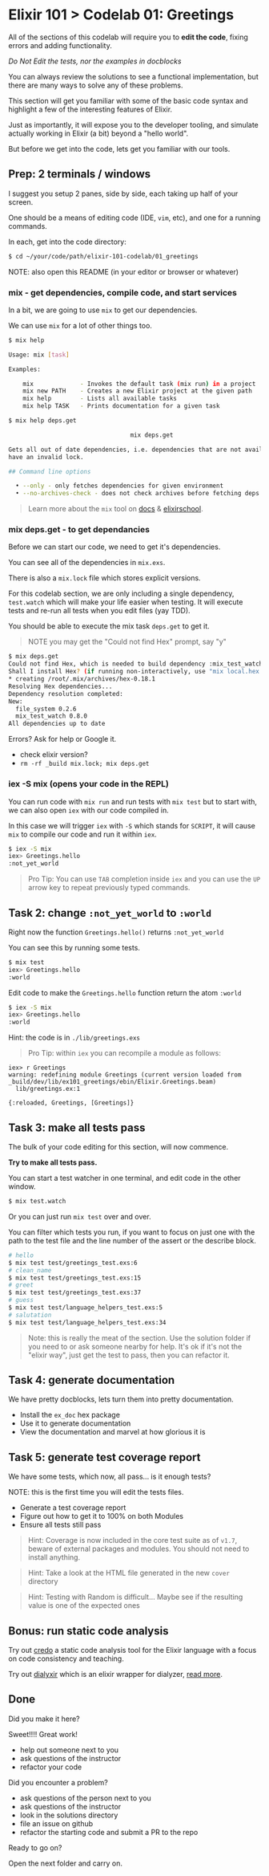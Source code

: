# Elixir 101 > Codelab 01: Greetings

All of the sections of this codelab will require you to **edit the code**,
fixing errors and adding functionality.

*Do Not Edit the tests, nor the examples in docblocks*

You can always review the solutions to see a functional implementation,
but there are many ways to solve any of these problems.

This section will get you familiar with some of the
basic code syntax and highlight
a few of the interesting features of Elixir.

Just as importantly, it will expose you to the developer tooling,
and simulate actually working in Elixir (a bit) beyond a "hello world".

But before we get into the code, lets get you familiar with our tools.

## Prep: 2 terminals / windows

I suggest you setup 2 panes, side by side,
each taking up half of your screen.

One should be a means of editing code (IDE, `vim`, etc),
and one for a running commands.

In each, get into the code directory:

```sh
$ cd ~/your/code/path/elixir-101-codelab/01_greetings
```

NOTE: also open this README (in your editor or browser or whatever)

### mix - get dependencies, compile code, and start services

In a bit, we are going to use `mix` to get our dependencies.

We can use `mix` for a lot of other things too.

```sh
$ mix help

Usage: mix [task]

Examples:

    mix             - Invokes the default task (mix run) in a project
    mix new PATH    - Creates a new Elixir project at the given path
    mix help        - Lists all available tasks
    mix help TASK   - Prints documentation for a given task

$ mix help deps.get

                                  mix deps.get

Gets all out of date dependencies, i.e. dependencies that are not available or
have an invalid lock.

## Command line options

  • --only - only fetches dependencies for given environment
  • --no-archives-check - does not check archives before fetching deps
```

> Learn more about the `mix` tool on
> [docs](https://hexdocs.pm/mix/Mix.html) &
> [elixirschool](https://elixirschool.com/en/lessons/basics/mix/).

### mix deps.get - to get dependancies

Before we can start our code, we need to get it's dependencies.

You can see all of the dependencies in `mix.exs`.

There is also a `mix.lock` file which stores explicit versions.

For this codelab section, we are only including a single dependency,
`test.watch` which will make your life easier when testing.
It will execute tests and re-run all tests when you edit files (yay TDD).

You should be able to execute the mix task `deps.get` to get it.

> NOTE you may get the "Could not find Hex" prompt, say "y"

```sh
$ mix deps.get
Could not find Hex, which is needed to build dependency :mix_test_watch
Shall I install Hex? (if running non-interactively, use "mix local.hex --force") [Yn] y
* creating /root/.mix/archives/hex-0.18.1
Resolving Hex dependencies...
Dependency resolution completed:
New:
  file_system 0.2.6
  mix_test_watch 0.8.0
All dependencies up to date
```

Errors? Ask for help or Google it.
- check elixir version?
- `rm -rf _build mix.lock; mix deps.get`

### iex -S mix (opens your code in the REPL)

You can run code with `mix run` and run tests with `mix test`
but to start with, we can also open `iex` with our code compiled in.

In this case we will trigger `iex` with `-S` which stands for `SCRIPT`,
it will cause `mix` to compile our code and run it within `iex`.

```sh
$ iex -S mix
iex> Greetings.hello
:not_yet_world
```

> Pro Tip: You can use `TAB` completion inside `iex`
> and you can use the `UP` arrow key to repeat previously typed commands.

## Task 2: change `:not_yet_world` to `:world`

Right now the function `Greetings.hello()` returns `:not_yet_world`

You can see this by running some tests.

```sh
$ mix test
iex> Greetings.hello
:world
```


Edit code to make the `Greetings.hello` function return the atom `:world`

```sh
$ iex -S mix
iex> Greetings.hello
:world
```

Hint: the code is in `./lib/greetings.exs`

> Pro Tip: within `iex` you can recompile a module as follows:

```
iex> r Greetings
warning: redefining module Greetings (current version loaded from _build/dev/lib/ex101_greetings/ebin/Elixir.Greetings.beam)
  lib/greetings.ex:1

{:reloaded, Greetings, [Greetings]}
```

## Task 3: make all tests pass

The bulk of your code editing for this section, will now commence.

**Try to make all tests pass.**

You can start a test watcher in one terminal, and edit code in the other window.

```sh
$ mix test.watch
```

Or you can just run `mix test` over and over.

You can filter which tests you run, if you want to focus on just one with the path to the test file and the line number of the assert or the describe block.

```sh
# hello
$ mix test test/greetings_test.exs:6
# clean_name
$ mix test test/greetings_test.exs:15
# greet
$ mix test test/greetings_test.exs:37
# guess
$ mix test test/language_helpers_test.exs:5
# salutation
$ mix test test/language_helpers_test.exs:34
```

> Note: this is really the meat of the section.
> Use the solution folder if you need to or ask someone nearby for help.
> It's ok if it's not the "elixir way",
> just get the test to pass, then you can refactor it.

## Task 4: generate documentation

We have pretty docblocks, lets turn them into pretty documentation.

- Install the `ex_doc` hex package
- Use it to generate documentation
- View the documentation and marvel at how glorious it is

## Task 5: generate test coverage report

We have some tests, which now, all pass... is it enough tests?

NOTE: this is the first time you will edit the tests files.

- Generate a test coverage report
- Figure out how to get it to 100% on both Modules
- Ensure all tests still pass

> Hint: Coverage is now included in the core test suite as of `v1.7`,
> beware of external packages and modules.
> You should not need to install anything.

> Hint: Take a look at the HTML file generated in the new `cover` directory

> Hint: Testing with Random is difficult...
> Maybe see if the resulting value is one of the expected ones

## Bonus: run static code analysis

Try out
[credo](https://github.com/rrrene/credo)
a static code analysis tool for the Elixir language
with a focus on code consistency and teaching.

Try out
[dialyxir](https://github.com/jeremyjh/dialyxir)
which is an elixir wrapper for dialyzer,
[read more](https://elixirschool.com/en/lessons/specifics/debugging/).

## Done

Did you make it here?

Sweet!!!!  Great work!

- help out someone next to you
- ask questions of the instructor
- refactor your code

Did you encounter a problem?

- ask questions of the person next to you
- ask questions of the instructor
- look in the solutions directory
- file an issue on github
- refactor the starting code and submit a PR to the repo

Ready to go on?

Open the next folder and carry on.
